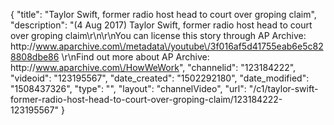 {
    "title": "Taylor Swift, former radio host head to court over groping claim",
    "description": "(4 Aug 2017) Taylor Swift, former radio host head to court over groping claim\r\n\r\nYou can license this story through AP Archive: http:\/\/www.aparchive.com\/metadata\/youtube\/3f016af5d41755eab6e5c828808dbe86 \r\nFind out more about AP Archive: http:\/\/www.aparchive.com\/HowWeWork",
    "channelid": "123184222",
    "videoid": "123195567",
    "date_created": "1502292180",
    "date_modified": "1508437326",
    "type": "",
    "layout": "channelVideo",
    "url": "\/c1\/taylor-swift-former-radio-host-head-to-court-over-groping-claim\/123184222-123195567"
}